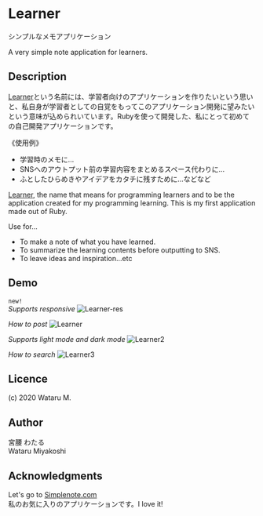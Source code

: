 # Learner
シンプルなメモアプリケーション

A very simple note application for learners.

## Description

[Learner](https://learner-memo-app.herokuapp.com/)という名前には、学習者向けのアプリケーションを作りたいという思いと、私自身が学習者としての自覚をもってこのアプリケーション開発に望みたいという意味が込められいています。Rubyを使って開発した、私にとって初めての自己開発アプリケーションです。

《使用例》
- 学習時のメモに…
- SNSへのアウトプット前の学習内容をまとめるスペース代わりに…
- ふとしたひらめきやアイデアをカタチに残すために…などなど

[Learner](https://learner-memo-app.herokuapp.com/), the name that means for programming learners and to be the application created for my programming learning.
This is my first application made out of Ruby.

Use for...
* To make a note of what you have learned.
* To summarize the learning contents before outputting to SNS.
* To leave ideas and inspiration...etc

## Demo

`new!`  
*Supports responsive*
![Learner-res](https://user-images.githubusercontent.com/67892455/89116301-51900a80-d4cd-11ea-9a6d-e1a06c15e9c7.gif)


*How to post*
![Learner](https://user-images.githubusercontent.com/67892455/89055475-65d0ec00-d395-11ea-929c-1d2280153df5.gif)


*Supports light mode and dark mode*
![Learner2](https://user-images.githubusercontent.com/67892455/89055489-6c5f6380-d395-11ea-99f6-9b2981d4b0b5.gif)

*How to search*
![Learner3](https://user-images.githubusercontent.com/67892455/89055512-75503500-d395-11ea-8b9a-fc48c86054c1.gif)
## Licence

(c) 2020 Wataru M.
## Author
宮腰 わたる  
Wataru Miyakoshi
## Acknowledgments
Let's go to [Simplenote.com](https://simplenote.com/)  
私のお気に入りのアプリケーションです。I love it!